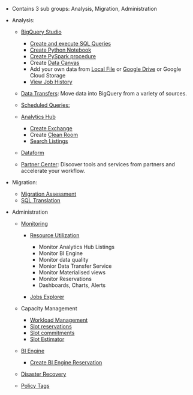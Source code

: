 - Contains 3 sub groups: Analysis, Migration, Administration

- Analysis:
  - [BigQuery Studio](https://cloud.google.com/blog/products/data-analytics/announcing-bigquery-studio)
    - [Create and execute SQL Queries](https://github.com/Ajit1279/GCP_Learning/tree/main/20240316_BigDataAnalytics/240420_BigQuery/240510_BQ_RunQuery)
    - [Create Python Notebook](https://github.com/Ajit1279/GCP_Learning/blob/main/20240316_BigDataAnalytics/240420_BigQuery/240519_Console/CreateNotebook_Readme.md)
    - [Create PySpark procedure](https://github.com/Ajit1279/GCP_Learning/blob/main/20240316_BigDataAnalytics/240420_BigQuery/240519_Console/BQ_PySpark_Readme.md)
    - Create [Data Canvas](https://github.com/Ajit1279/GCP_Learning/blob/main/20240316_BigDataAnalytics/240420_BigQuery/240519_Console/BQDataCanvas_Readme.md)
    - Add your own data from [Local File](https://cloud.google.com/bigquery/docs/samples/bigquery-load-from-file) or [Google Drive](https://github.com/Ajit1279/GCP_Learning/blob/main/20240316_BigDataAnalytics/240420_BigQuery/240519_Console/BQ_Googledrive_Readme.md) or Google Cloud Storage
    - [View Job History](https://cloud.google.com/bigquery/docs/managing-jobs#view_job_details_2)
  
  - [Data Transfers](https://github.com/Ajit1279/GCP_Learning/blob/main/20240316_BigDataAnalytics/240420_BigQuery/240519_Console/BQ_DataTrnsfer.md): Move data into BigQuery from a variety of sources. 
  - [Scheduled Queries:](https://cloud.google.com/bigquery/docs/scheduling-queries#console) 
  - [Analytics Hub](https://github.com/Ajit1279/GCP_Learning/blob/main/20240316_BigDataAnalytics/240420_BigQuery/240519_Console/BQ_AnalyticsHub.md)
    - [Create Exchange](https://github.com/Ajit1279/GCP_Learning/blob/main/20240316_BigDataAnalytics/240420_BigQuery/240519_Console/BQ_CreateExchange.md)
    - Create [Clean Room](https://cloud.google.com/blog/products/data-analytics/introducing-bigquery-data-clean-rooms)
    - [Search Listings](https://cloud.google.com/bigquery/docs/analytics-hub-view-subscribe-listings#view-listings) 
  - [Dataform](https://github.com/Ajit1279/GCP_Learning/blob/main/20240316_BigDataAnalytics/240420_BigQuery/240519_Console/BQ_Dataform.md)
  - [Partner Center](https://cloud.google.com/bigquery/docs/bigquery-ready-partners): Discover tools and services from partners and accelerate your workflow.  

- Migration:
  - [Migration Assessment](https://cloud.google.com/bigquery/docs/migration-assessment)
  - [SQL Translation](https://cloud.google.com/bigquery/docs/interactive-sql-translator#translate_a_query_into_standard_sql) 

- Administration
  - [Monitoring](https://cloud.google.com/bigquery/docs/monitoring)
    - [Resource Utilization](https://cloud.google.com/bigquery/docs/admin-resource-charts#view-resource-utilization)
      - Monitor Analytics Hub Listings
      - Monitor BI Engine
      - Monitor data quality
      - Monior Data Transfer Service
      - Monitor Materialised views
      - Monitor Reservations
      - Dashboards, Charts, Alerts

    - [Jobs Explorer](https://cloud.google.com/bigquery/docs/admin-resource-charts#view-jobs-explorer)
 
  - Capacity Management
    - [Workload Management](https://cloud.google.com/bigquery/docs/reservations-intro#understand_workload_management)
    - [Slot reservations](https://cloud.google.com/bigquery/docs/slots)
    - [Slot commitments](https://cloud.google.com/bigquery/docs/reservations-commitments#purchase-slots)
    - [Slot Estimator](https://cloud.google.com/bigquery/docs/slots#estimate-slots)
   
  - [BI Engine](https://cloud.google.com/bigquery/docs/bi-engine-intro)
    - [Create BI Engine Reservation](https://cloud.google.com/bigquery/docs/bi-engine-reserve-capacity#create_a_reservation) 

  - [Disaster Recovery](https://cloud.google.com/bigquery/docs/managed-disaster-recovery#create-reservation)
    
  - [Policy Tags](https://cloud.google.com/bigquery/docs/managing-policy-tags-across-locations)  
